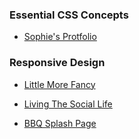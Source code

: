 ### Essential CSS Concepts

- [Sophie's Protfolio](https://dilarademirhan.github.io/frontend-works/sophie's-portfolio) 

### Responsive Design

- [Little More Fancy](https://dilarademirhan.github.io/frontend-works/fancy)  

- [Living The Social Life](https://dilarademirhan.github.io/frontend-works/living-the-social-life)  

- [BBQ Splash Page](https://dilarademirhan.github.io/frontend-works/bbq-splash-page)  


